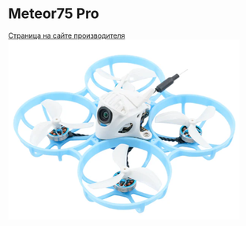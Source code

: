 # Meteor75 Pro
[Страница на сайте производителя](https://betafpv.com/collections/meteor-series/products/meteor75-pro-brushless-whoop-quadcopter)  
![](Meteor75pro.png) 
